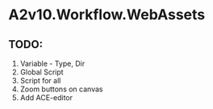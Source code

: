# A2v10.Workflow.WebAssets

## TODO:

1. Variable - Type, Dir
1. Global Script
1. Script for all
1. Zoom buttons on canvas  
1. Add ACE-editor
 
